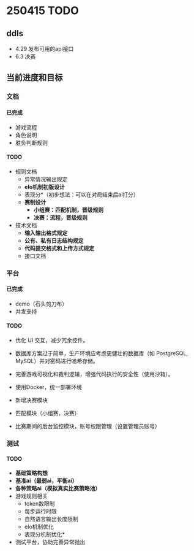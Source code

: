 # 250415 TODO

## ddls

- 4.29 发布可用的api接口
- 6.3 决赛

## 当前进度和目标
### 文档
#### 已完成
- 游戏流程
- 角色说明
- 胜负判断规则
#### TODO
- 规则文档
	-  异常情况输出规定
	- **elo机制初版设计**
	- 表现分\*（初步想法：可以在对局结束后ai打分）
	- **赛制设计**
		- **小组赛：匹配机制，晋级规则**
		- **决赛：流程，晋级规则**
- 技术文档
	- **输入输出格式规定**
	- **公有、私有日志结构规定**
	- **代码提交格式和上传方式规定**
	- 接口文档

### 平台
#### 已完成
- demo（石头剪刀布）
- 并发支持
#### TODO
- 优化 UI 交互，减少冗余控件。
- 数据库方案过于简单，生产环境应考虑更健壮的数据库（如 PostgreSQL, MySQL）并对密码进行哈希存储。
- 完善游戏可视化和裁判逻辑，增强代码执行的安全性（使用沙箱）。

- 使用Docker，统一部署环境
- 新增决赛模块
- 匹配模块（小组赛，决赛）
- 比赛期间的后台监控模块，账号权限管理（设置管理员账号）

### 测试
#### TODO
- **基础策略构想**
- **基准ai（最弱ai，平衡ai）**
- **各种策略ai（模拟真实比赛策略池）**
- 游戏规则相关
	- token数限制
	- 每步运行时限
	- 自然语言输出长度限制
	- elo机制优化
	- 表现分机制优化\*
- 测试平台，协助完善异常抛出
